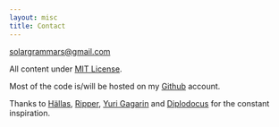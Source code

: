 ```yaml
---
layout: misc
title: Contact
---
```


solargrammars@gmail.com

All content under [MIT License](http://choosealicense.com/licenses/mit/). 

Most of the code is/will be hosted on my [Github](https://github.com/solargrammars) account. 

Thanks to [Hällas](https://youtu.be/bdBAKz_RTTY), [Ripper](https://unspeakableaxerecords.bandcamp.com/track/magnetic-solar-storms), 
[Yuri Gagarin](https://yurigagarinswe.bandcamp.com/track/the-new-order) 
and [Diplodocus](https://diplodocus.bandcamp.com/track/return-of-the-thunder-lizard) for the constant inspiration.
